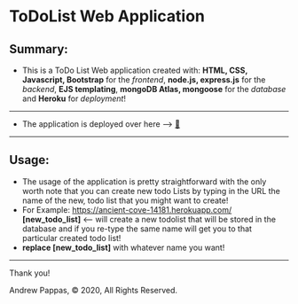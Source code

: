 # ToDoList Web Application 

## Summary: 

* This is a ToDo List Web application created with: **HTML, CSS, Javascript, Bootstrap** for the *frontend*, **node.js, express.js** for the *backend*, 
 **EJS templating**, **mongoDB Atlas, mongoose** for the *database* and **Heroku** for *deployment*!
 
 ---------------------------------------------------------------------------------------------------------------------------------------------------------
 
 * The application is deployed over here --> [:bookmark_tabs:	](https://ancient-cove-14181.herokuapp.com/)
 
  ---------------------------------------------------------------------------------------------------------------------------------------------------------

## Usage: 

* The usage of the application is pretty straightforward with the only worth note that you can create new todo Lists by typing in the URL the name of the new, 
 todo list that you might want to create! 
 * For Example: https://ancient-cove-14181.herokuapp.com/ **[new_todo_list]** <-- will create a new todolist that will be stored in the database and if you re-type the same name will get you to that particular created todo list!
 * **replace [new_todo_list]** with whatever name you want!
 
 ---------------------------------------------------------------------------------------------------------------------------------------------------------
 
 Thank you! 
 
 Andrew Pappas, :copyright: 2020, All Rights Reserved.
